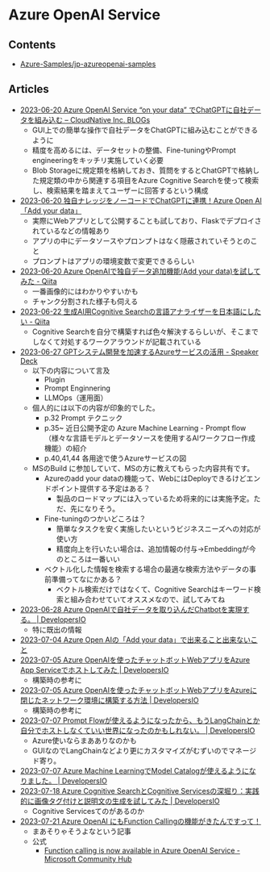 # Azure OpenAI Service

## Contents

- [Azure-Samples/jp-azureopenai-samples](https://github.com/Azure-Samples/jp-azureopenai-samples)

## Articles

- [2023-06-20 Azure OpenAI Service “on your data” でChatGPTに自社データを組み込む – CloudNative Inc. BLOGs](https://blog.cloudnative.co.jp/17535/)
  - GUI上での簡単な操作で自社データをChatGPTに組み込むことができるように
  - 精度を高めるには、データセットの整備、Fine-tuningやPrompt engineeringをキッチリ実施していく必要
  - Blob Storageに規定類を格納しておき、質問をするとChatGPTで格納した規定類の中から関連する項目をAzure Cognitive Searchを使って検索し、検索結果を踏まえてユーザーに回答するという構成
- [2023-06-20 独自ナレッジをノーコードでChatGPTに連携！Azure Open AI「Add your data」](https://zenn.dev/microsoft/articles/azure-openai-add-your-data)
  - 実際にWebアプリとして公開することも試しており、Flaskでデプロイされているなどの情報あり
  - アプリの中にデータソースやプロンプトはなく隠蔽されていそうとのこと
  - プロンプトはアプリの環境変数で変更できるらしい
- [2023-06-20 Azure OpenAIで独自データ追加機能(Add your data)を試してみた - Qiita](https://qiita.com/tmiyata25/items/75a370154c28ee6c6983)
  - 一番画像的にはわかりやすいかも
  - チャンク分割された様子も伺える
- [2023-06-22 生成AI用Cognitive Searchの言語アナライザーを日本語にしたい - Qiita](https://qiita.com/tmiyata25/items/e8866dfed6dd4b9a02ad)
  - Cognitive Searchを自分で構築すれば色々解決するらしいが、そこまでしなくて対処するワークアラウンドが記載されている
- [2023-06-27 GPTシステム開発を加速するAzureサービスの活用 - Speaker Deck](https://speakerdeck.com/hirosatogamo/20230627-gptsisutemukai-fa-wojia-su-suruazuresabisunohuo-yong)
  - 以下の内容について言及
    - Plugin
    - Prompt Enginnering
    - LLMOps（運用面）
  - 個人的には以下の内容が印象的でした。
    - p.32 Prompt テクニック
    - p.35~ 近日公開予定の Azure Machine Learning - Prompt flow（様々な言語モデルとデータソースを使用するAIワークフロー作成機能）の紹介
    - p.40,41,44 各用途で使うAzureサービスの図
  - MSのBuild に参加していて、MSの方に教えてもらった内容共有です。
    - Azureのadd your dataの機能って、WebにはDeployできるけどエンドポイント提供する予定はある？
      - 製品のロードマップには入っているため将来的には実施予定。ただ、先になりそう。
    - Fine-tuningのつかいどころは？
      - 簡単なタスクを安く実施したいというビジネスニーズへの対応が使い方
      - 精度向上を行いたい場合は、追加情報の付与→Embeddingが今のところは一番いい
    - ベクトル化した情報を検索する場合の最適な検索方法やデータの事前準備ってなにかある？
      - ベクトル検索だけではなくて、Cognitive Searchはキーワード検索と組み合わせていてオススメなので、試してみてね
- [2023-06-28 Azure OpenAIで自社データを取り込んだChatbotを実現する。 | DevelopersIO](https://dev.classmethod.jp/articles/azure-openai-add-your-data/)
  - 特に既出の情報
- [2023-07-04 Azure Open AIの「Add your data」で出来ること出来ないこと](https://zenn.dev/microsoft/articles/azure-openai-add-your-data-procon)
- [2023-07-05 Azure OpenAIを使ったチャットボットWebアプリをAzure App Serviceでホストしてみた | DevelopersIO](https://dev.classmethod.jp/articles/azure-openai-chatbot/)
  - 構築時の参考に
- [2023-07-05 Azure OpenAIを使ったチャットボットWebアプリをAzureに閉じたネットワーク環境に構築する方法 | DevelopersIO](https://dev.classmethod.jp/articles/azure-openai-chatbot-in-closed-network/)
  - 構築時の参考に
- [2023-07-07 Prompt Flowが使えるようになったから、もうLangChainとか自分でホストしなくていい世界になったのかもしれない。 | DevelopersIO](https://dev.classmethod.jp/articles/azureml-prompt-flow-ktkr/)
  - Azure使いならまあありなのかも
  - GUIなのでLangChainなどより更にカスタマイズがむずいのでマネージド寄り。
- [2023-07-07 Azure Machine LearningでModel Catalogが使えるようになりました。 | DevelopersIO](https://dev.classmethod.jp/articles/azureml-model-catalog-ktkr/)
- [2023-07-18 Azure Cognitive SearchとCognitive Servicesの深堀り：実践的に画像タグ付けと説明文の生成を試してみた | DevelopersIO](https://dev.classmethod.jp/articles/azure-cognitive-serch-cognitive-services-image-tagging)
  - Cognitive Servicesてのがあるのか
- [2023-07-21 Azure OpenAI にもFunction Callingの機能がきたんですって！](https://dev.classmethod.jp/articles/azure-openai-function-calling-ktkr/)
  - まあそりゃそうよなという記事
  - 公式
    - [Function calling is now available in Azure OpenAI Service - Microsoft Community Hub](https://techcommunity.microsoft.com/t5/azure-ai-services-blog/function-calling-is-now-available-in-azure-openai-service/ba-p/3879241)